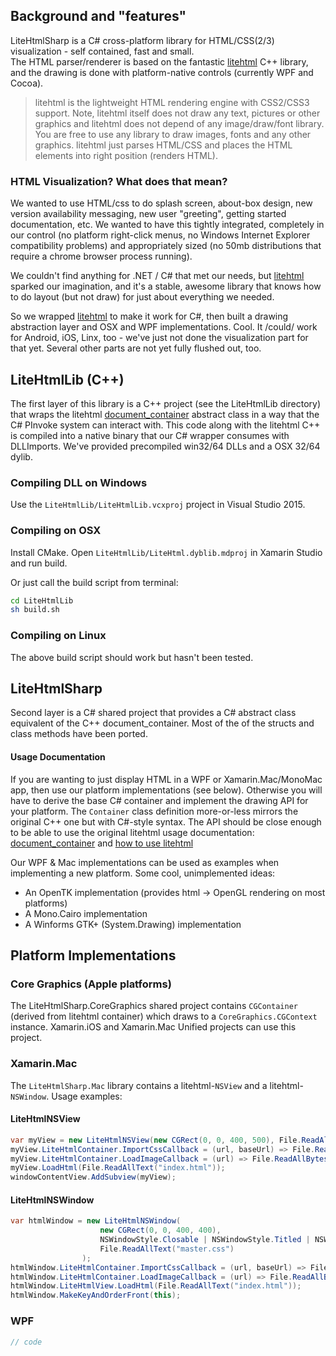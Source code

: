 ﻿## Background and "features"

LiteHtmlSharp is a C# cross-platform library for HTML/CSS(2/3) visualization - self contained, fast and small.  
The HTML parser/renderer is based on the fantastic [litehtml](https://github.com/litehtml/litehtml) C++ library, 
and the drawing is done with platform-native controls (currently WPF and Cocoa).

> litehtml is the lightweight HTML rendering engine with CSS2/CSS3 support. Note, litehtml itself does
> not draw any text, pictures or other graphics and litehtml does not depend of any image/draw/font library. 
> You are free to use any library to draw images, fonts and any other graphics. litehtml just parses
> HTML/CSS and places the HTML elements into right position (renders HTML).


### HTML Visualization?  What does that mean?

We wanted to use HTML/css to do splash screen, about-box design, new version availability messaging, new 
user "greeting", getting started documentation, etc.  We wanted to have this tightly integrated, completely
in our control (no platform right-click menus, no Windows Internet Explorer compatibility problems) and 
appropriately sized (no 50mb distributions that require a chrome browser process running).

We couldn't find anything for .NET / C# that met our needs, but [litehtml](https://github.com/litehtml/litehtml)
sparked our imagination, and it's a stable, awesome library that knows how to do layout (but not draw) for
just about everything we needed.

So we wrapped [litehtml](https://github.com/litehtml/litehtml) to make it work for C#, then built a drawing
abstraction layer and OSX and WPF implementations.  Cool.  It /could/ work for Android, iOS, Linx, too - we've
just not done the visualization part for that yet.  Several other parts are not yet fully flushed out, too.


## LiteHtmlLib (C++)
The first layer of this library is a C++ project (see the LiteHtmlLib directory) that wraps the litehtml 
[document_container](https://github.com/litehtml/litehtml/wiki/document_container) abstract class
in a way that the C# PInvoke system can interact with. This code along with the litehtml C++ is compiled
into a native binary that our C# wrapper consumes with DLLImports. We've provided precompiled win32/64 DLLs
and a OSX 32/64 dylib.

### Compiling DLL on Windows
Use the `LiteHtmlLib/LiteHtmlLib.vcxproj` project in Visual Studio 2015.

### Compiling on OSX
Install CMake. Open `LiteHtmlLib/LiteHtml.dyblib.mdproj` in Xamarin Studio and run build. 

Or just call the build script from terminal:

```bash
cd LiteHtmlLib
sh build.sh
```

### Compiling on Linux
The above build script should work but hasn't been tested.


## LiteHtmlSharp
Second layer is a C# shared project that provides a C# abstract class equivalent of the C++ document_container. 
Most of the of the structs and class methods have been ported.  

#### Usage Documentation
If you are wanting to just display HTML in a WPF or Xamarin.Mac/MonoMac app, then use our platform
implementations (see below). Otherwise you will have to derive the base C# container and implement
the drawing API for your platform. The `Container` class definition more-or-less mirrors the
original C++ one but with C#-style syntax. The API should be close enough to be able to
use the original litehtml usage documentation: 
[document_container](https://github.com/litehtml/litehtml/wiki/document_container) and
[how to use litehtml](https://github.com/litehtml/litehtml/wiki/How-to-use-litehtml)

Our WPF & Mac implementations can be used as examples when implementing a new platform. 
Some cool, unimplemented ideas:

* An OpenTK implementation (provides html -> OpenGL rendering on most platforms)
* A Mono.Cairo implementation
* A Winforms GTK+ (System.Drawing) implementation



## Platform Implementations

### Core Graphics (Apple platforms)
The LiteHtmlSharp.CoreGraphics shared project contains `CGContainer` (derived from litehtml container) which draws to
a `CoreGraphics.CGContext` instance. Xamarin.iOS and Xamarin.Mac Unified projects can use this project.

### Xamarin.Mac
The `LiteHtmlSharp.Mac` library contains a litehtml-`NSView` and a litehtml-`NSWindow`. Usage examples:

#### LiteHtmlNSView
```cs
var myView = new LiteHtmlNSView(new CGRect(0, 0, 400, 500), File.ReadAllText("master.css"));
myView.LiteHtmlContainer.ImportCssCallback = (url, baseUrl) => File.ReadAllText(url);
myView.LiteHtmlContainer.LoadImageCallback = (url) => File.ReadAllBytes(url);
myView.LoadHtml(File.ReadAllText("index.html"));
windowContentView.AddSubview(myView);
```

#### LiteHtmlNSWindow
```cs
var htmlWindow = new LiteHtmlNSWindow(
                    new CGRect(0, 0, 400, 400), 
                    NSWindowStyle.Closable | NSWindowStyle.Titled | NSWindowStyle.Resizable, 
                    File.ReadAllText("master.css")
                );
htmlWindow.LiteHtmlContainer.ImportCssCallback = (url, baseUrl) => File.ReadAllText(url);
htmlWindow.LiteHtmlContainer.LoadImageCallback = (url) => File.ReadAllBytes(url);
htmlWindow.LiteHtmlView.LoadHtml(File.ReadAllText("index.html"));
htmlWindow.MakeKeyAndOrderFront(this);
```

### WPF
```cs
// code
```